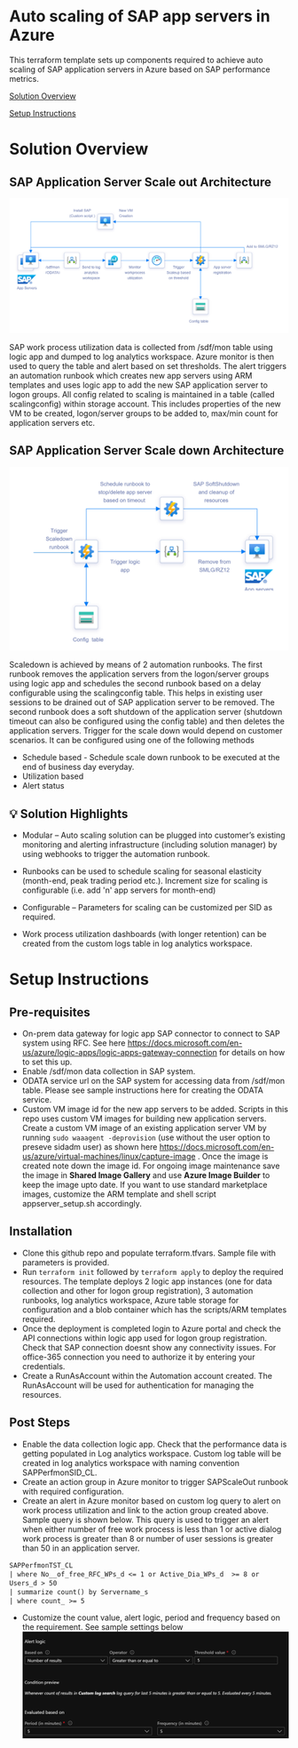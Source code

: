 # Auto scaling of SAP app servers in Azure
This terraform template sets up components required to achieve auto scaling of SAP application servers in Azure based on SAP performance metrics. 

[Solution Overview](#solution-overview)

[Setup Instructions](#setup-instructions)



# Solution Overview 

## SAP Application Server Scale out Architecture

![scaleout image](images/scaleout.PNG)

SAP work process utilization data is collected from /sdf/mon table using logic app and dumped to log analytics workspace. Azure monitor is then used to query the table and alert based on set thresholds. The alert triggers an automation runbook which creates new app servers using ARM templates and uses logic app to add the new SAP application server to logon groups. All config related to scaling is maintained in a table (called scalingconfig) within storage account. This includes properties of the new VM to be created, logon/server groups to be added to, max/min count for application servers etc. 

## SAP Application Server Scale down Architecture

![scaledown image](images/scaledown.PNG)

Scaledown is achieved by means of 2 automation runbooks.  The first runbook removes the application servers from the logon/server groups using logic app and schedules the second runbook based on a delay configurable using the scalingconfig table. This helps in existing user sessions to be drained out of SAP application server to be removed. The second runbook does a soft shutdown of the application server (shutdown timeout can also be configured using the config table) and then deletes the application servers.  Trigger for the scale down would depend on customer scenarios. It can be configured using one of the following methods

 - Schedule based - Schedule scale down runbook to be executed at the end of business day everyday. 
 - Utilization based
 - Alert status

##  :bulb: Solution Highlights

- Modular – Auto scaling solution can be plugged into customer’s existing monitoring and alerting infrastructure (including solution manager) by using webhooks to trigger the automation runbook.

- Runbooks can be used to schedule scaling for seasonal elasticity (month-end, peak trading period etc.). Increment size for scaling is configurable (i.e. add 'n' app servers for month-end)

- Configurable – Parameters for scaling can be customized per SID as required.

- Work process utilization dashboards (with longer retention) can be created from the custom logs table in log analytics workspace. 

# Setup Instructions

## Pre-requisites

- On-prem data gateway for logic app SAP connector to connect to SAP system using RFC. See here https://docs.microsoft.com/en-us/azure/logic-apps/logic-apps-gateway-connection for details on how to set this up.
- Enable /sdf/mon data collection in SAP system.
- ODATA service url on the SAP system for accessing data from /sdf/mon table. Please see sample instructions here for creating the ODATA service. 
- Custom VM image id for the new app servers to be added.  Scripts in this repo uses custom VM images for building new application servers. Create a custom VM image of an existing application server VM by running ``sudo waaagent -deprovision`` (use without the user option to preseve sidadm user) as shown here https://docs.microsoft.com/en-us/azure/virtual-machines/linux/capture-image .  Once the image is created note down the image id.  For ongoing image maintenance save the image in **Shared Image Gallery** and use **Azure Image Builder** to keep the image upto date.  If you want to use standard marketplace images, customize the ARM template and shell script appserver_setup.sh accordingly.

## Installation

-  Clone this github repo and populate terraform.tfvars. Sample file with parameters is provided.
-  Run ``terraform init`` followed by ``terraform apply`` to deploy the required resources. The template deploys 2 logic app instances (one for data collection and other for logon group registration), 3 automation runbooks, log analytics workspace, Azure table storage for configuration and a blob container which has the scripts/ARM templates required.
-  Once the deployment is completed login to Azure portal and check the API connections within logic app used for logon group registration. Check that SAP connection doesnt show any connectivity issues. For office-365 connection you need to authorize it by entering your credentials. 
-  Create a RunAsAccount within the Automation account created. The RunAsAccount will be used for authentication for managing the resources. 

## Post Steps

- Enable the data collection logic app. Check that the performance data is getting populated in Log analytics workspace. Custom log table will be created in log analytics workspace with naming convention SAPPerfmonSID_CL.
- Create an action group in Azure monitor to trigger SAPScaleOut runbook with required configuration. 
- Create an alert in Azure monitor based on custom log query to alert on work process utilization and link to the action group created above.  Sample query is shown below. This query is used to trigger an alert when either number of free work process is less than 1 or active dialog work process is greater than 8 or number of user sessions is greater than 50 in an application server. 

```customquery
SAPPerfmonTST_CL 
| where No__of_free_RFC_WPs_d <= 1 or Active_Dia_WPs_d  >= 8 or Users_d > 50
| summarize count() by Servername_s
| where count_ >= 5
```
- Customize the count value, alert logic, period and frequency based on the requirement. See sample settings below 
![Alerlogic](images/Alertlogic.PNG)